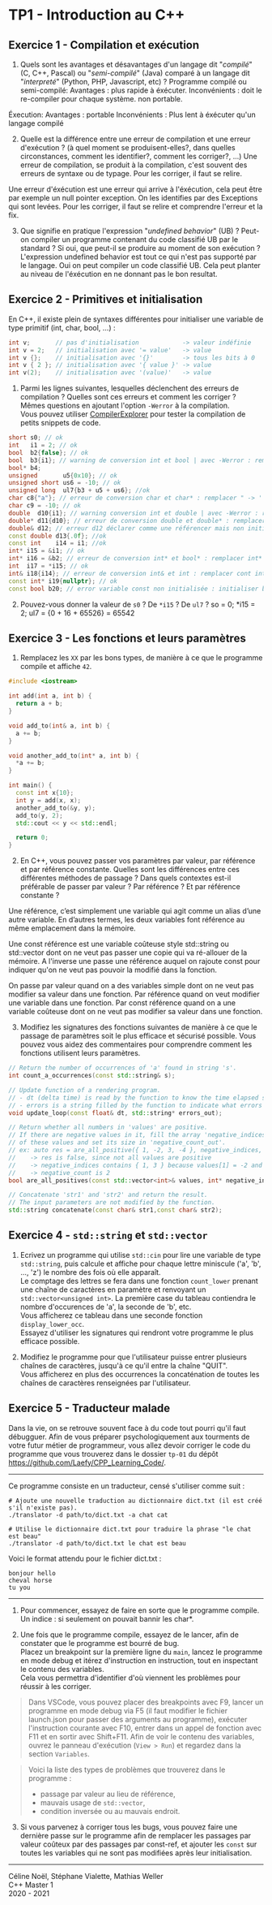 # TP1 - Introduction au C++


## Exercice 1 - Compilation et exécution

1. Quels sont les avantages et désavantages d'un langage dit "*compilé*" (C, C++, Pascal) ou "*semi-compilé*" (Java) comparé à un langage dit "*interpreté*" (Python, PHP, Javascript, etc) ?
Programme compilé  ou semi-compilé: 
  Avantages : plus rapide à éxécuter.
  Inconvénients : doit le re-compiler pour chaque système. non portable.

Éxecution:
  Avantages : portable
  Inconvénients : Plus lent à éxécuter qu'un langage compilé

2. Quelle est la différence entre une erreur de compilation et une erreur d'exécution ? (à quel moment se produisent-elles?, dans quelles circonstances, comment les identifier?, comment les corriger?, ...)
Une erreur de compilation, se produit à la compilation, c'est souvent des erreurs de syntaxe ou de typage.
Pour les corriger, il faut se relire.

Une erreur d'éxécution est une erreur qui arrive à l'éxécution, cela peut être par exemple un null pointer exception. On les identifies par des Exceptions qui sont levées. Pour les corriger, il faut se relire et comprendre l'erreur et la fix.

3. Que signifie en pratique l'expression "*undefined behavior*" (UB) ? Peut-on compiler un programme contenant du code classifié UB par le standard ? Si oui, que peut-il se produire au moment de son exécution ?
  L'expression undefined behavior est tout ce qui n'est pas supporté par le langage. Oui on peut compiler un code classifié UB. Cela peut planter au niveau de l'éxécution en ne donnant pas le bon resultat.

## Exercice 2 - Primitives et initialisation

En C++, il existe plein de syntaxes différentes pour initialiser une variable de type primitif (int, char, bool, ...) :

```cpp
int v;       // pas d'initialisation            -> valeur indéfinie
int v = 2;   // initialisation avec '= value'   -> value
int v {};    // initialisation avec '{}'        -> tous les bits à 0
int v { 2 }; // initialisation avec '{ value }' -> value
int v(2);    // initialisation avec '(value)'   -> value
```

1. Parmi les lignes suivantes, lesquelles déclenchent des erreurs de compilation ? Quelles sont ces erreurs et comment les corriger ?\
Mêmes questions en ajoutant l'option `-Werror` à la compilation.\
Vous pouvez utiliser [CompilerExplorer](https://www.godbolt.org/z/rPPoro) pour tester la compilation de petits snippets de code.

```cpp
short s0; // ok
int   i1 = 2; // ok
bool  b2{false}; // ok
bool  b3{i1}; // warning de conversion int et bool | avec -Werror : remplacer bool b3 -> int i3; ou changer i1 par un bool
bool* b4; 
unsigned       u5{0x10}; // ok
unsigned short us6 = -10; // ok
unsigned long  ul7{b3 + u5 + us6}; //ok
char c8{"a"}; // erreur de conversion char et char* : remplacer " -> '
char c9 = -10; // ok
double  d10{i1}; // warning conversion int et double | avec -Werror : remplacer double b3 -> int i3; ou changer i1 par un double
double* d11{d10}; // erreur de conversion double et double* : remplacer d10 -> &d10
double& d12; // erreur d12 déclarer comme une référencer mais non initialisé : remplacer:  double& -> double*
const double d13{.0f}; //ok
const int    i14 = i1; //ok 
int* i15 = &i1; // ok
int* i16 = &b2; // erreur de conversion int* et bool* : remplacer int* -> bool*
int  i17 = *i15; // ok
int& i18{i14}; // erreur de conversion int& et int : remplacer cont int i14 -> int i14 ou rajouter const int& i18
const int* i19{nullptr}; // ok
const bool b20; // error variable const non initialisée : initialiser b20 = false
```

2. Pouvez-vous donner la valeur de `s0` ? De `*i15` ? De `ul7` ?
so = 0; *i15 = 2; ul7 = {0 + 16 + 65526} = 65542


## Exercice 3 - Les fonctions et leurs paramètres

1. Remplacez les `XX` par les bons types, de manière à ce que le programme compile et affiche `42`.

```cpp
#include <iostream>

int add(int a, int b) {
  return a + b;
}

void add_to(int& a, int b) {
  a += b;
}

void another_add_to(int* a, int b) {
  *a += b;
}

int main() {
  const int x{10};
  int y = add(x, x);
  another_add_to(&y, y);
  add_to(y, 2);
  std::cout << y << std::endl;

  return 0;
}
```

2. En C++, vous pouvez passer vos paramètres par valeur, par référence et par référence constante.
Quelles sont les différences entre ces différentes méthodes de passage ?
Dans quels contextes est-il préférable de passer par valeur ? Par référence ? Et par référence constante ?

Une référence, c’est simplement une variable qui agit comme un alias d’une autre variable. En d’autres termes, les deux variables font référence au même emplacement dans la mémoire.

Une const référence est une variable coûteuse style std::string ou std::vector dont on ne veut pas passer une copie qui va ré-allouer de la mémoire. A l'inverse une passe une référence auquel on rajoute const pour indiquer qu'on ne veut pas pouvoir la modifié dans la fonction.

On passe par valeur quand on a des variables simple dont on ne veut pas modifier sa valeur dans une fonction.
Par référence quand on veut modifier une variable dans une fonction.
Par const référence quand on a une variable coûteuse dont on ne veut pas modifier sa valeur dans une fonction.


3. Modifiez les signatures des fonctions suivantes de manière à ce que le passage de paramètres soit le plus efficace et sécurisé possible.
Vous pouvez vous aidez des commentaires pour comprendre comment les fonctions utilisent leurs paramètres.
```cpp
// Return the number of occurrences of 'a' found in string 's'.
int count_a_occurrences(const std::string& s);

// Update function of a rendering program.
// - dt (delta time) is read by the function to know the time elapsed since the last frame.
// - errors is a string filled by the function to indicate what errors have occured.
void update_loop(const float& dt, std::string* errors_out);

// Return whether all numbers in 'values' are positive.
// If there are negative values in it, fill the array 'negative_indices_out' with the indices
// of these values and set its size in 'negative_count_out'.
// ex: auto res = are_all_positive({ 1, -2, 3, -4 }, negative_indices, &negative_count);
//    -> res is false, since not all values are positive
//    -> negative_indices contains { 1, 3 } because values[1] = -2 and values[3] = -4
//    -> negative_count is 2
bool are_all_positives(const std::vector<int>& values, int* negative_indices_out, size_t* negative_count_out);

// Concatenate 'str1' and 'str2' and return the result.
// The input parameters are not modified by the function.
std::string concatenate(const char& str1,const char& str2);
```


## Exercice 4 - `std::string` et `std::vector`

1. Ecrivez un programme qui utilise `std::cin` pour lire une variable de type `std::string`, puis calcule et affiche pour chaque lettre miniscule ('a', 'b', ..., 'z') le nombre des fois où elle apparaît.\
Le comptage des lettres se fera dans une fonction `count_lower` prenant une chaîne de caractères en paramètre et renvoyant un `std::vector<unsigned int>`. La première case du tableau contiendra le nombre d'occurences de 'a', la seconde de 'b', etc.\
Vous afficherez ce tableau dans une seconde fonction `display_lower_occ`.\
Essayez d'utiliser les signatures qui rendront votre programme le plus efficace possible.

2. Modifiez le programme pour que l'utilisateur puisse entrer plusieurs chaînes de caractères, jusqu'à ce qu'il entre la chaîne "QUIT".\
Vous afficherez en plus des occurrences la concaténation de toutes les chaînes de caractères renseignées par l'utilisateur.


## Exercice 5 - Traducteur malade

Dans la vie, on se retrouve souvent face à du code tout pourri qu'il faut débugguer. Afin de vous préparer psychologiquement aux tourments de votre futur métier de programmeur, vous allez devoir corriger le code du programme que vous trouverez dans le dossier `tp-01` du dépôt https://github.com/Laefy/CPP_Learning_Code/.

---

Ce programme consiste en un traducteur, censé s'utiliser comme suit :
```b
# Ajoute une nouvelle traduction au dictionnaire dict.txt (il est créé s'il n'existe pas).
./translator -d path/to/dict.txt -a chat cat

# Utilise le dictionnaire dict.txt pour traduire la phrase "le chat est beau"
./translator -d path/to/dict.txt le chat est beau
```

Voici le format attendu pour le fichier dict.txt :
```b
bonjour hello
cheval horse
tu you
```
---

1. Pour commencer, essayez de faire en sorte que le programme compile. Un indice : si seulement on pouvait bannir les char*.

2. Une fois que le programme compile, essayez de le lancer, afin de constater que le programme est bourré de bug.\
Placez un breakpoint sur la première ligne du `main`, lancez le programme en mode debug et itérez d'instruction en instruction, tout en inspectant le contenu des variables.\
Cela vous permettra d'identifier d'où viennent les problèmes pour réussir à les corriger.

> Dans VSCode, vous pouvez placer des breakpoints avec F9, lancer un programme en mode debug via F5 (il faut modifier le fichier launch.json pour passer des arguments au programme), exécuter l'instruction courante avec F10, entrer dans un appel de fonction avec F11 et en sortir avec Shift+F11. Afin de voir le contenu des variables, ouvrez le panneau d'exécution (`View > Run`) et regardez dans la section `Variables`.

> Voici la liste des types de problèmes que trouverez dans le programme :
>- passage par valeur au lieu de référence,
>- mauvais usage de `std::vector`,
>- condition inversée ou au mauvais endroit.

3. Si vous parvenez à corriger tous les bugs, vous pouvez faire une dernière passe sur le programme afin de remplacer les passages par valeur coûteux par des passages par const-ref, et ajouter les `const` sur toutes les variables qui ne sont pas modifiées après leur initialisation.   

---

Céline Noël, Stéphane Vialette, Mathias Weller  
C++ Master 1    
2020 - 2021
